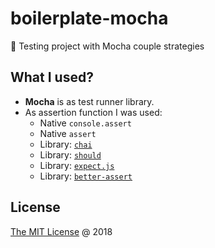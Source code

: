 # boilerplate-mocha

:ledger: Testing project with Mocha couple strategies

## What I used?

* **Mocha** is as test runner library.
* As assertion function I was used:
    + Native `console.assert`
    + Native `assert`
    + Library: [`chai`](http://npmjs.com/package/chai)
    + Library: [`should`](http://npmjs.com/package/should)
    + Library: [`expect.js`](http://npmjs.com/package/expect.js)
    + Library: [`better-assert`](http://npmjs.com/package/better-assert)

## License

[The MIT License](http://piecioshka.mit-license.org) @ 2018
